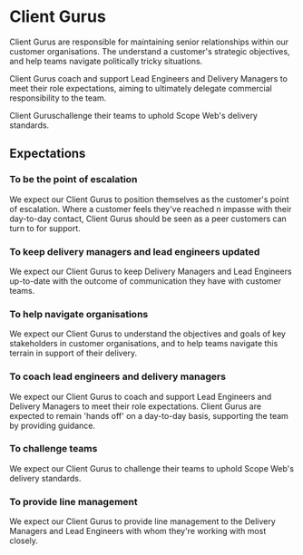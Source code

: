 # Client Gurus

Client Gurus are responsible for maintaining senior relationships within our customer organisations. The understand a customer's strategic objectives, and help teams navigate politically tricky situations.

Client Gurus coach and support Lead Engineers and Delivery Managers to meet their role expectations, aiming to ultimately delegate commercial responsibility to the team.

Client Guruschallenge their teams to uphold Scope Web's delivery standards.

## Expectations

### To be the point of escalation

We expect our Client Gurus to position themselves as the customer's point of escalation. Where a customer feels they've reached n impasse with their day-to-day contact, Client Gurus should be seen as a peer customers can turn to for support.

### To  keep delivery managers and lead engineers updated

We expect our Client Gurus to keep Delivery Managers and Lead Engineers up-to-date with the outcome of communication they have with customer teams.

### To help navigate organisations

We expect our Client Gurus to understand the objectives and goals of key stakeholders in customer organisations, and to help teams navigate this terrain in support of their delivery.

### To coach lead engineers and delivery managers

We expect our Client Gurus to coach and support Lead Engineers and Delivery Managers to meet their role expectations. Client Gurus are expected to remain 'hands off' on a day-to-day basis, supporting the team by providing guidance.

### To challenge teams

We expect our Client Gurus to challenge their teams to uphold Scope Web's delivery standards.

### To provide line management

We expect our Client Gurus to provide line management to the Delivery Managers and Lead Engineers with whom they're working with most closely.
